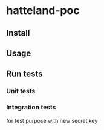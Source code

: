 # hatteland-poc

## Install

## Usage

## Run tests

### Unit tests

### Integration tests

for test purpose with new secret key


